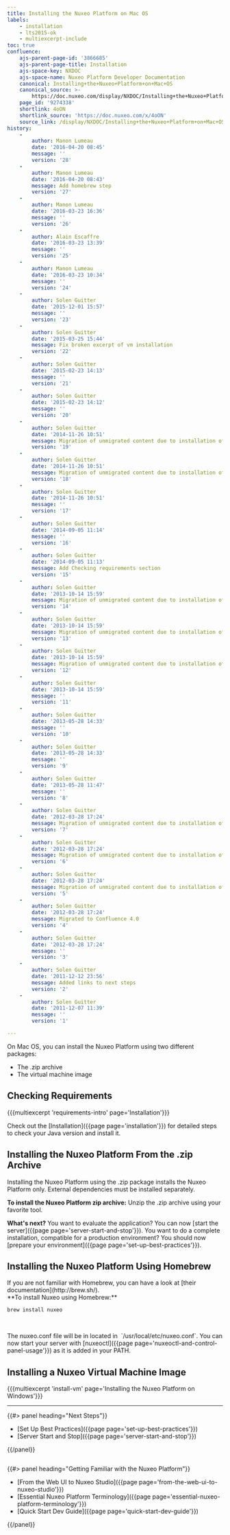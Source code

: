 ```yaml
---
title: Installing the Nuxeo Platform on Mac OS
labels:
    - installation
    - lts2015-ok
    - multiexcerpt-include
toc: true
confluence:
    ajs-parent-page-id: '3866685'
    ajs-parent-page-title: Installation
    ajs-space-key: NXDOC
    ajs-space-name: Nuxeo Platform Developer Documentation
    canonical: Installing+the+Nuxeo+Platform+on+Mac+OS
    canonical_source: >-
        https://doc.nuxeo.com/display/NXDOC/Installing+the+Nuxeo+Platform+on+Mac+OS
    page_id: '9274338'
    shortlink: 4oON
    shortlink_source: 'https://doc.nuxeo.com/x/4oON'
    source_link: /display/NXDOC/Installing+the+Nuxeo+Platform+on+Mac+OS
history:
    - 
        author: Manon Lumeau
        date: '2016-04-20 08:45'
        message: ''
        version: '28'
    - 
        author: Manon Lumeau
        date: '2016-04-20 08:43'
        message: Add homebrew step
        version: '27'
    - 
        author: Manon Lumeau
        date: '2016-03-23 16:36'
        message: ''
        version: '26'
    - 
        author: Alain Escaffre
        date: '2016-03-23 13:39'
        message: ''
        version: '25'
    - 
        author: Manon Lumeau
        date: '2016-03-23 10:34'
        message: ''
        version: '24'
    - 
        author: Solen Guitter
        date: '2015-12-01 15:57'
        message: ''
        version: '23'
    - 
        author: Solen Guitter
        date: '2015-03-25 15:44'
        message: Fix broken excerpt of vm installation
        version: '22'
    - 
        author: Solen Guitter
        date: '2015-02-23 14:13'
        message: ''
        version: '21'
    - 
        author: Solen Guitter
        date: '2015-02-23 14:12'
        message: ''
        version: '20'
    - 
        author: Solen Guitter
        date: '2014-11-26 10:51'
        message: Migration of unmigrated content due to installation of a new plugin
        version: '19'
    - 
        author: Solen Guitter
        date: '2014-11-26 10:51'
        message: Migration of unmigrated content due to installation of a new plugin
        version: '18'
    - 
        author: Solen Guitter
        date: '2014-11-26 10:51'
        message: ''
        version: '17'
    - 
        author: Solen Guitter
        date: '2014-09-05 11:14'
        message: ''
        version: '16'
    - 
        author: Solen Guitter
        date: '2014-09-05 11:13'
        message: Add Checking requirements section
        version: '15'
    - 
        author: Solen Guitter
        date: '2013-10-14 15:59'
        message: Migration of unmigrated content due to installation of a new plugin
        version: '14'
    - 
        author: Solen Guitter
        date: '2013-10-14 15:59'
        message: Migration of unmigrated content due to installation of a new plugin
        version: '13'
    - 
        author: Solen Guitter
        date: '2013-10-14 15:59'
        message: Migration of unmigrated content due to installation of a new plugin
        version: '12'
    - 
        author: Solen Guitter
        date: '2013-10-14 15:59'
        message: ''
        version: '11'
    - 
        author: Solen Guitter
        date: '2013-05-28 14:33'
        message: ''
        version: '10'
    - 
        author: Solen Guitter
        date: '2013-05-28 14:33'
        message: ''
        version: '9'
    - 
        author: Solen Guitter
        date: '2013-05-28 11:47'
        message: ''
        version: '8'
    - 
        author: Solen Guitter
        date: '2012-03-28 17:24'
        message: Migration of unmigrated content due to installation of a new plugin
        version: '7'
    - 
        author: Solen Guitter
        date: '2012-03-28 17:24'
        message: Migration of unmigrated content due to installation of a new plugin
        version: '6'
    - 
        author: Solen Guitter
        date: '2012-03-28 17:24'
        message: Migration of unmigrated content due to installation of a new plugin
        version: '5'
    - 
        author: Solen Guitter
        date: '2012-03-28 17:24'
        message: Migrated to Confluence 4.0
        version: '4'
    - 
        author: Solen Guitter
        date: '2012-03-28 17:24'
        message: ''
        version: '3'
    - 
        author: Solen Guitter
        date: '2011-12-12 23:56'
        message: Added links to next steps
        version: '2'
    - 
        author: Solen Guitter
        date: '2011-12-07 11:39'
        message: ''
        version: '1'

---
```

On Mac OS, you can install the Nuxeo Platform using two different packages:

*   The .zip archive
*   The virtual machine image

## Checking Requirements

{{{multiexcerpt 'requirements-intro' page='Installation'}}}

Check out the [Installation]({{page page='installation'}})&nbsp;for detailed steps to check your Java version and install it.

## Installing the Nuxeo Platform From the .zip Archive

Installing the Nuxeo Platform using the .zip package installs the Nuxeo Platform only. External dependencies must be installed separately.

**To install the Nuxeo Platform zip archive:**
Unzip the .zip archive using your favorite tool.

**What's next?**
You want to evaluate the application? You can now [start the server]({{page page='server-start-and-stop'}}).
You want to do a complete installation, compatible for a production environment? You should now [prepare your environment]({{page page='set-up-best-practices'}}).

## Installing the Nuxeo Platform Using Homebrew

<div>If you are not familiar with Homebrew, you can have a look at&nbsp;[their documentation](http://brew.sh/).&nbsp;</div>

<div>**To install Nuxeo using Homebrew:**</div>

<div>

```
brew install nuxeo
```

&nbsp;

</div>

<div>The nuxeo.conf file will be in located in &nbsp;`/usr/local/etc/nuxeo.conf`. You can now start your server&nbsp;with&nbsp;[nuxeoctl]({{page page='nuxeoctl-and-control-panel-usage'}})&nbsp;as it is added in your PATH<span>.</span></div>

## Installing a Nuxeo Virtual Machine Image

{{{multiexcerpt 'install-vm' page='Installing the Nuxeo Platform on Windows'}}}

* * *

<div class="row" data-equalizer="" data-equalize-on="medium">

<div class="column medium-6">{{#> panel heading="Next Steps"}}

*   [Set Up Best Practices]({{page page='set-up-best-practices'}})
*   [Server Start and Stop]({{page page='server-start-and-stop'}})

{{/panel}}</div>

<div class="column medium-6">{{#> panel heading="Getting Familiar with the Nuxeo Platform"}}

*   [From the Web UI to Nuxeo Studio]({{page page='from-the-web-ui-to-nuxeo-studio'}})
*   [Essential Nuxeo Platform Terminology]({{page page='essential-nuxeo-platform-terminology'}})
*   [Quick Start Dev Guide]({{page page='quick-start-dev-guide'}})

{{/panel}}</div>

</div>